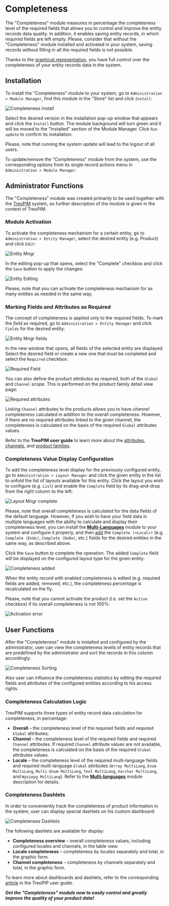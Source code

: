 # Completeness

The "Completeness" module measures in percentage the completeness level of the required fields that allows you to control and improve the entity records data quality. In addition, it enables saving entity records, in which required fields are left empty. Please, consider that without the "Completeness" module installed and activated in your system, saving records without filling in all the required fields is not possible.

Thanks to the [graphical representation](#completeness-dashlets), you have full control over the completeness of your entity records data in the system.

## Installation 

To install the "Completeness" module to your system, go to `Administration > Module Manager`, find this module in the "Store" list and click `Install`: 

![Completeness install](_assets/completeness-install.jpg)

Select the desired version in the installation pop-up window that appears and click the `Install` button. The module background will turn green and it will be moved to the "Installed" section of the Module Manager. Click `Run update` to confirm its installation.

Please, note that running the system update will lead to the logout of all users.

To update/remove the "Completeness" module from the system, use the corresponding options from its single record actions menu in `Administration > Module Manager`. 

## Administrator Functions

The "Completeness" module was created primarily to be used together with the [TreoPIM](https://treopim.com/help/what-is-treopim) system, so further description of the module is given in the context of TreoPIM.

### Module Activation 

To activate the completeness mechanism for a certain entity, go to `Administration > Entity Manager`, select the desired entity (e.g. Product) and click `Edit`:

![Entity Mngr](_assets/entity-mngr.jpg)

In the editing pop-up that opens, select the "Complete" checkbox and click the `Save` button to apply the changes:

![Entity Editing](_assets/entity-editing.jpg)

Please, note that you can activate the completeness mechanism for as many entities as needed in the same way.

### Marking Fields and Attributes as Required  

The concept of completeness is applied only to the required fields. To mark the *field* as required, go to `Administration > Entity Manager` and click `Fields` for the desired entity:

![Entity Mngr fields](_assets/entity-mngr-fields.jpg)

In the new window that opens, all fields of the selected entity are displayed. Select the desired field or create a new one that must be completed and select the `Required` checkbox:

![Required Field](_assets/required-field.jpg)

You can also define the  product *attributes* as required, both of the `Global` and `Channel` scope. This is performed on the product family detail view page:

![Required attributes](_assets/required-attributes.jpg)

Linking `Channel` attributes to the products allows you to have *channel completeness* calculated in addition to the overall completeness. However, if there are no required attributes linked to the given channel, the completeness is calculated on the basis of the required `Global` attributes values.

Refer to the **TreoPIM user guide** to learn more about the [attributes](https://treopim.com/help/attributes), [channels](https://treopim.com/help/channels), and [product families](https://treopim.com/help/product-families).

### Сompleteness Value Display Configuration

To add the completeness level display for the previously configured entity, go to `Administration > Layout Manager` and click the given entity in the list to unfold the list of layouts available for this entity. Click the layout you wish to configure (e.g. `List`) and enable the `Complete` field by its drag-and-drop from the right column to the left:

![Layout Mngr complete](_assets/layout-mngr-complete.jpg)

Please, note that overall completeness is calculated for the data fields of the default language. However, if you wish to have your field data in multiple languages with the ability to calculate and display their completeness level, you can install the [**Multi-Languages**](https://treopim.com/store/multi-languages) module to your system and configure it properly, and then [add](#marking-fields-and-attributes-as-required) the `Complete (<Local>)` (e.g. `Сomplete (EnUs)`, `Сomplete (DeDe)`, etc.) fields for the desired entities in the same way, as described above.

Click the `Save` button to complete the operation. The added `Complete` field will be displayed on the configured layout type for the given entity:

![Completeness added](_assets/complete-added.jpg)

When the entity record with enabled completeness is edited (e.g. required fields are added, removed, etc.), the completeness percentage is recalculated on the fly.

Please, note that you cannot activate the product (i.e. set the `Active` checkbox) if its overall completeness is not 100%:

![Activation error](_assets/activation-error.jpg)

## User Functions 

After the "Completeness" module is installed and configured by the administrator, user can view the completeness levels of entity records that are predefined by the administrator and sort the records in this column accordingly:

![Completeness Sorting](_assets/complete-sorting.jpg)

Also user can influence the completeness statistics by editing the required fields and attributes of the configured entities according to his access rights.

### Completeness Calculation Logic

TreoPIM supports three types of entity record data calculation for completeness, in percentage:

- **Overall** – the completeness level of the required fields and required `Global` attributes;
- **Channel** – the completeness level of the required fields and required `Channel` attributes. If required `Channel` attribute values are not available, the completeness is calculated on the basis of the required `Global` attributes values.
- **Locale** – the completeness level of the required multi-language fields and required multi-language `Global` attributes (`Array MultiLang`, `Enum MultiLang`, `Multi-Enum MultiLang`, `Text MultiLang`, `Varchar MultiLang`, and `Wysiwyg MultiLang`). Refer to the [**Multi-languages**](https://treopim.com/store/multi-languages) module description for details.

### Completeness Dashlets  

In order to conveniently track the completeness of product information in the system, user can display special dashlets on his custom dashboard:

![Completeness Dashlets](_assets/completeness-dashlets.jpg)

The following dashlets are available for display:
- **Completeness overview** – overall completeness values, including configured locales and channels, in the table view. 
- **Locale completeness** – completeness by locales separately and total, in the graphic form.
- **Channel completeness** – completeness by channels separately and total, in the graphic form.

To learn more about dashboards and dashlets, refer to the corresponding [article](https://treopim.com/help/user-interface) in the TreoPIP user guide.

***Get the "Completeness" module now to easily control and greatly improve the quality of your product data!***


